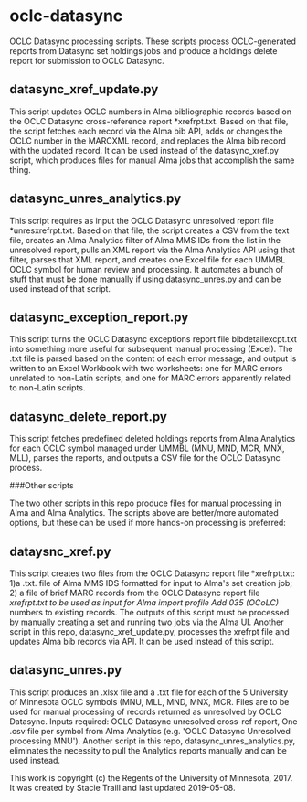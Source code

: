 # oclc-datasync
OCLC Datasync processing scripts. These scripts process OCLC-generated reports from 
Datasync set holdings jobs and produce a holdings delete report for submission to OCLC
Datasync.

## datasync_xref_update.py
This script updates OCLC numbers in Alma bibliographic records based on the OCLC
Datasync cross-reference report *xrefrpt.txt. Based on that file, the script fetches
each record via the Alma bib API, adds or changes the OCLC number in the MARCXML record, 
and replaces the Alma bib record with the updated record. It can be used instead of the 
datasync_xref.py script, which produces files for manual Alma jobs that accomplish the same
thing.

## datasync_unres_analytics.py
This script requires as input the OCLC Datasync unresolved report file *unresxrefrpt.txt. Based on
that file, the script creates a CSV from the text file, creates an Alma Analytics filter of Alma MMS IDs 
from the list in the unresolved report, pulls an XML report via the Alma Analytics API using that filter, 
parses that XML report, and creates one Excel file for each UMMBL OCLC symbol for human review and processing.
It automates a bunch of stuff that must be done manually if using datasync_unres.py and can be used instead of
that script.

## datasync_exception_report.py
This script turns the OCLC Datasync exceptions report file bibdetailexcpt.txt 
into something more useful for subsequent manual processing (Excel). The .txt file
is parsed based on the content of each error message, and output is written to an Excel
Workbook with two worksheets: one for MARC errors unrelated to non-Latin scripts, 
and one for MARC errors apparently related to non-Latin scripts.

## datasync_delete_report.py
This script fetches predefined deleted holdings reports from Alma Analytics
for each OCLC symbol managed under UMMBL (MNU, MND, MCR, MNX, MLL), parses the reports, 
and outputs a CSV file for the OCLC Datasync process.

###Other scripts

The two other scripts in this repo produce files for manual processing in Alma and Alma Analytics.
The scripts above are better/more automated options, but these can be used if more hands-on processing
is preferred:

## dataysnc_xref.py
This script creates two files from the OCLC Datasync report file *xrefrpt.txt:
1)a .txt. file of Alma MMS IDS formatted for input to Alma's set creation job; 
2) a file of brief MARC records from the OCLC Datasync report file *xrefrpt.txt 
to be used as input for Alma import profile Add 035 (OCoLC)* numbers to existing records.
The outputs of this script must be processed by manually creating a set
and running two jobs via the Alma UI. Another script in this repo, datasync_xref_update.py,
processes the xrefrpt file and updates Alma bib records via API. It can be used instead of
this script.

## datasync_unres.py
This script produces an .xlsx file and a .txt file for each of the 5 University of Minnesota
OCLC symbols (MNU, MLL, MND, MNX, MCR. Files are to be used for manual processing of records 
returned as unresolved by OCLC Datasync. Inputs required: OCLC Datasync unresolved 
cross-ref report, One .csv file per symbol from Alma Analytics (e.g. 'OCLC Datasync 
Unresolved processing MNU'). Another script in this repo, datasync_unres_analytics.py, eliminates
the necessity to pull the Analytics reports manually and can be used instead.

This work is copyright (c) the Regents of the University of Minnesota, 2017. It was created by Stacie Traill and last updated 2019-05-08.